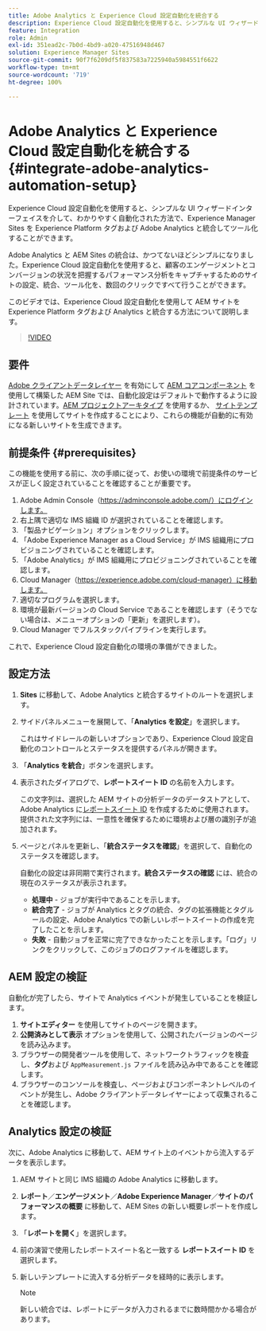 ```yaml
---
title: Adobe Analytics と Experience Cloud 設定自動化を統合する
description: Experience Cloud 設定自動化を使用すると、シンプルな UI ウィザードインターフェイスを介して、わかりやすく自動化された方法で、Experience Manager Sites を Experience Platform タグおよび Adobe Analytics と統合してツール化することができます。ご利用のサイトで自動設定を使用する方法を説明します。
feature: Integration
role: Admin
exl-id: 351ead2c-7b0d-4bd9-a020-47516948d467
solution: Experience Manager Sites
source-git-commit: 90f7f6209df5f837583a7225940a5984551f6622
workflow-type: tm+mt
source-wordcount: '719'
ht-degree: 100%

---
```


# Adobe Analytics と Experience Cloud 設定自動化を統合する {#integrate-adobe-analytics-automation-setup}

Experience Cloud 設定自動化を使用すると、シンプルな UI ウィザードインターフェイスを介して、わかりやすく自動化された方法で、Experience Manager Sites を Experience Platform タグおよび Adobe Analytics と統合してツール化することができます。

Adobe Analytics と AEM Sites の統合は、かつてないほどシンプルになりました。Experience Cloud 設定自動化を使用すると、顧客のエンゲージメントとコンバージョンの状況を把握するパフォーマンス分析をキャプチャするためのサイトの設定、統合、ツール化を、数回のクリックですべて行うことができます。

このビデオでは、Experience Cloud 設定自動化を使用して AEM サイトを Experience Platform タグおよび Analytics と統合する方法について説明します。

>[!VIDEO](https://video.tv.adobe.com/v/345372/?quality=12)

## 要件

[Adobe クライアントデータレイヤー](https://experienceleague.adobe.com/docs/experience-manager-core-components/using/developing/data-layer/overview.html?lang=ja) を有効にして [AEM コアコンポーネント](https://experienceleague.adobe.com/docs/experience-manager-core-components/using/introduction.html?lang=ja) を使用して構築した AEM Site では、自動化設定はデフォルトで動作するように設計されています。[AEM プロジェクトアーキタイプ](https://experienceleague.adobe.com/docs/experience-manager-core-components/using/developing/archetype/overview.html?lang=ja) を使用するか、 [サイトテンプレート](/help/journey-sites/quick-site/create-site.md) を使用してサイトを作成することにより、これらの機能が自動的に有効になる新しいサイトを生成できます。

## 前提条件 {#prerequisites}

この機能を使用する前に、次の手順に従って、お使いの環境で前提条件のサービスが正しく設定されていることを確認することが重要です。

1. Adobe Admin Console（https://adminconsole.adobe.com/）にログインします。
1. 右上隅で適切な IMS 組織 ID が選択されていることを確認します。
1. 「製品ナビゲーション」オプションをクリックします。
1. 「Adobe Experience Manager as a Cloud Service」が IMS 組織用にプロビジョニングされていることを確認します。
1. 「Adobe Analytics」が IMS 組織用にプロビジョニングされていることを確認します。
1. Cloud Manager（https://experience.adobe.com/cloud-manager）に移動します。
1. 適切なプログラムを選択します。
1. 環境が最新バージョンの Cloud Service であることを確認します（そうでない場合は、メニューオプションの「更新」を選択します）。
1. Cloud Manager でフルスタックパイプラインを実行します。

これで、Experience Cloud 設定自動化の環境の準備ができました。

## 設定方法

1. **Sites** に移動して、Adobe Analytics と統合するサイトのルートを選択します。
1. サイドパネルメニューを展開して、「**Analytics を設定**」を選択します。

   これはサイドレールの新しいオプションであり、Experience Cloud 設定自動化のコントロールとステータスを提供するパネルが開きます。
1. 「**Analytics を統合**」ボタンを選択します。
1. 表示されたダイアログで、**レポートスイート ID** の名前を入力します。

   この文字列は、選択した AEM サイトの分析データのデータストアとして、Adobe Analytics に[レポートスイート ID](https://experienceleague.adobe.com/docs/analytics/admin/manage-report-suites/new-report-suite/t-create-a-report-suite.html?lang=ja) を作成するために使用されます。提供された文字列には、一意性を確保するために環境および層の識別子が追加されます。

1. ページとパネルを更新し、「**統合ステータスを確認**」を選択して、自動化のステータスを確認します。

   自動化の設定は非同期で実行されます。**統合ステータスの確認** には、統合の現在のステータスが表示されます。

   * **処理中** - ジョブが実行中であることを示します。
   * **統合完了** - ジョブが Analytics とタグの統合、タグの拡張機能とタグルールの設定、Adobe Analytics での新しいレポートスイートの作成を完了したことを示します。
   * **失敗** - 自動ジョブを正常に完了できなかったことを示します。「ログ」リンクをクリックして、このジョブのログファイルを確認します。

## AEM 設定の検証

自動化が完了したら、サイトで Analytics イベントが発生していることを検証します。

1. **サイトエディター** を使用してサイトのページを開きます。
1. **公開済みとして表示** オプションを使用して、公開されたバージョンのページを読み込みます。
1. ブラウザーの開発者ツールを使用して、ネットワークトラフィックを検査し、**タグ**&#x200B;および `AppMeasurement.js` ファイルを読み込み中であることを確認します。
1. ブラウザーのコンソールを検査し、ページおよびコンポーネントレベルのイベントが発生し、Adobe クライアントデータレイヤーによって収集されることを確認します。

## Analytics 設定の検証

次に、Adobe Analytics に移動して、AEM サイト上のイベントから流入するデータを表示します。

1. AEM サイトと同じ IMS 組織の Adobe Analytics に移動します。
1. **レポート**／**エンゲージメント**／**Adobe Experience Manager**／**サイトのパフォーマンスの概要** に移動して、AEM Sites の新しい概要レポートを作成します。
1. 「**レポートを開く**」を選択します。
1. 前の演習で使用したレポートスイート名と一致する **レポートスイート ID** を選択します。
1. 新しいテンプレートに流入する分析データを経時的に表示します。

   >[!NOTE]
   >
   > 新しい統合では、レポートにデータが入力されるまでに数時間かかる場合があります。

